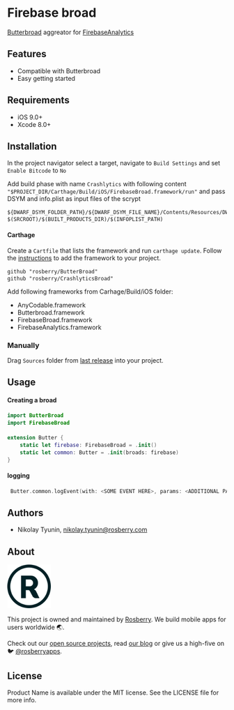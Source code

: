 # Firebase broad

[Butterbroad](https://github.com/rosberry/butterbroad/) aggreator for [FirebaseAnalytics](https://firebase.google.com/docs/analytics)

## Features

- Compatible with Butterbroad
- Easy getting started

## Requirements

- iOS 9.0+
- Xcode 8.0+

## Installation

In the project navigator select a target, navigate to `Build Settings` and set `Enable Bitcode` to `No`

Add  build phase with name `Crashlytics` with following content
`"$PROJECT_DIR/Carthage/Build/iOS/FirebaseBroad.framework/run"`
and pass DSYM and info.plist as input files of the scrypt
```
${DWARF_DSYM_FOLDER_PATH}/${DWARF_DSYM_FILE_NAME}/Contents/Resources/DWARF/${TARGET_NAME}
$(SRCROOT)/$(BUILT_PRODUCTS_DIR)/$(INFOPLIST_PATH)
```

#### Carthage
Create a `Cartfile` that lists the framework and run `carthage update`. Follow the [instructions](https://github.com/Carthage/Carthage#adding-frameworks-to-an-application) to add the framework to your project.

```
github "rosberry/ButterBroad"
github "rosberry/CrashlyticsBroad"
```
Add following frameworks from Carhage/Build/iOS folder:
- AnyCodable.framework
- Butterbroad.framework
- FirebaseBroad.framework
- FirebaseAnalytics.framework

### Manually

Drag `Sources` folder from [last release](https://github.com/rosberry/FirebaseBroad/releases) into your project.

## Usage

#### Creating a broad

```swift
import ButterBroad
import FirebaseBroad

extension Butter {
    static let firebase: FirebaseBroad = .init()
    static let common: Butter = .init(broads: firebase)
}
```

#### logging

```swift
 Butter.common.logEvent(with: <SOME EVENT HERE>, params: <ADDITIONAL PARAMETERS HERE>)
```

## Authors

* Nikolay Tyunin, nikolay.tyunin@rosberry.com

## About

<img src="https://github.com/rosberry/Foundation/blob/master/Assets/full_logo.png?raw=true" height="100" />

This project is owned and maintained by [Rosberry](http://rosberry.com). We build mobile apps for users worldwide 🌏.

Check out our [open source projects](https://github.com/rosberry), read [our blog](https://medium.com/@Rosberry) or give us a high-five on 🐦 [@rosberryapps](http://twitter.com/RosberryApps).

## License

Product Name is available under the MIT license. See the LICENSE file for more info.
